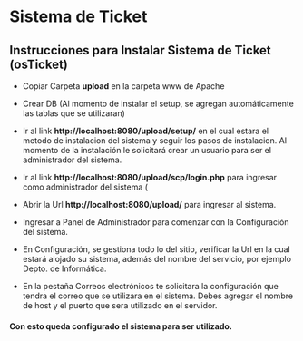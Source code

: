 # Sistema de Ticket
 
## Instrucciones para Instalar Sistema de Ticket (osTicket)   

- Copiar Carpeta **upload** en la carpeta www de Apache

- Crear DB (Al momento de instalar el setup, se agregan automáticamente las tablas que se utilizaran)

- Ir al link **http://localhost:8080/upload/setup/** en el cual estara el metodo de instalacion  del sistema y seguir los pasos de instalacion. Al momento de la instalación le solicitará crear un usuario para ser el administrador del sistema.

- Ir al link **http://localhost:8080/upload/scp/login.php** para ingresar como administrador del sistema (

- Abrir la Url **http://localhost:8080/upload/** para ingresar al sistema.

- Ingresar a Panel de Administrador para comenzar con la Configuración del sistema.

- En Configuración, se gestiona todo lo del sitio, verificar la Url en la cual estará alojado su sistema, además del nombre del servicio, por ejemplo Depto. de Informática.

- En la pestaña Correos electrónicos te solicitara la configuración que tendra el correo que se utilizara en el sistema. Debes agregar el nombre de host y el puerto que sera utilizado en el servidor.


#### Con esto queda configurado el sistema para ser utilizado.
